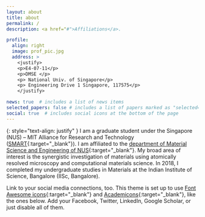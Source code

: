 ```yaml
---
layout: about
title: about
permalink: /
description: <a href="#">Affiliations</a>.

profile:
  align: right
  image: prof_pic.jpg
  address: >
    <justify>
    <p>E4-07-11</p>
    <p>DMSE </p>
    <p> National Univ. of Singapore</p>
    <p> Engineering Drive 1 Singapore, 117575</p>
    </justify>

news: true  # includes a list of news items
selected_papers: false # includes a list of papers marked as "selected={true}"
social: true  # includes social icons at the bottom of the page
---
```


{: style="text-align: justify" }
I am a graduate student under the Singapore (NUS) – MIT Alliance for Research and Technology ([SMART](https://smart.mit.edu/){:target="\_blank"}). I am affiliated to the [department of Material Science and Engineering of NUS](https://www.eng.nus.edu.sg/mse/){:target="\_blank"}. My broad area of interest is the synergistic investigation of materials using atomically resolved microscopy and computational materials science. In 2018, I completed my undergraduate studies in Materials at the Indian Institute of Science, Bangalore (IISc, Bangalore). 


Link to your social media connections, too. This theme is set up to use [Font Awesome icons](http://fortawesome.github.io/Font-Awesome/){:target="\_blank"} and [Academicons](https://jpswalsh.github.io/academicons/){:target="\_blank"}, like the ones below. Add your Facebook, Twitter, LinkedIn, Google Scholar, or just disable all of them.
